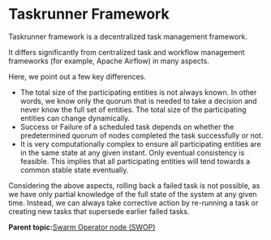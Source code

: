# Taskrunner Framework

Taskrunner framework is a decentralized task management framework.

It differs significantly from centralized task and workflow management frameworks \(for example, Apache Airflow\) in many aspects.

Here, we point out a few key differences.

-   The total size of the participating entities is not always known. In other words, we know only the quorum that is needed to take a decision and never know the full set of entities. The total size of the participating entities can change dynamically.
-   Success or Failure of a scheduled task depends on whether the predetermined quorum of nodes completed the task successfully or not.
-   It is very computationally complex to ensure all participating entities are in the same state at any given instant. Only eventual consistency is feasible. This implies that all participating entities will tend towards a common stable state eventually.

Considering the above aspects, rolling back a failed task is not possible, as we have only partial knowledge of the full state of the system at any given time. Instead, we can always take corrective action by re-running a task or creating new tasks that supersede earlier failed tasks.

**Parent topic:**[Swarm Operator node \(SWOP\)](Swarm_Operator_node_(SWOP).md)


